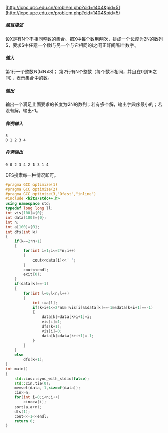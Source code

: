 [http://icpc.upc.edu.cn/problem.php?cid=1404&pid=5](http://icpc.upc.edu.cn/problem.php?cid=1404&pid=5)
##### 题目描述
设X是有N个不相同整数的集合。把X中每个数用两次，排成一个长度为2N的数列S，要求S中任意一个数i与另一个与它相同的i之间正好间隔i个数字。

##### 输入
第1行一个整数N(I≤N≤8)；
第2行有N个整数（每个数不相同，并且在0到16之间），表示集合中的数。

##### 输出
输出一个满足上面要求的长度为2N的数列；若有多个解，输出字典序最小的；若没有解，输出-1。

##### 样例输入
```
5
0 1 2 3 4 
```
##### 样例输出
```
0 0 2 3 4 2 1 3 1 4 
```
DFS搜索每一种情况即可。

```cpp
#pragma GCC optimize(1)
#pragma GCC optimize(2)
#pragma GCC optimize(3,"Ofast","inline")
#include <bits/stdc++.h>
using namespace std;
typedef long long ll;
int vis[100]={0};
int data[100]={0};
int n;
int a[100]={0};
int dfs(int k)
{
    if(k==2*n+1)
    {
        for(int i=1;i<=2*n;i++)
        {
            cout<<data[i]<<' ';
        }
        cout<<endl;
        exit(0);
    }
    if(data[k]==-1)
    {
        for(int l=0;l<n;l++)
        {
            int i=a[l];
            if(k+i+1<=2*n&&!vis[i]&&data[k]==-1&&data[k+i+1]==-1)
            {
                data[k]=data[k+i+1]=i;
                vis[i]=1;
                dfs(k+1);
                vis[i]=0;
                data[k]=data[k+i+1]=-1;
            }
        }
    }
    else
        dfs(k+1);
}
int main()
{
    std::ios::sync_with_stdio(false);
    std::cin.tie(0);
    memset(data,-1,sizeof(data));
    cin>>n;
    for(int i=0;i<n;i++)
        cin>>a[i];
    sort(a,a+n);
    dfs(1);
    cout<<-1<<endl;
    return 0;
}

```

